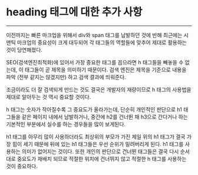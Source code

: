 # heading 태그에 대한 추가 사항

---

이전까지는 빠른 마크업을 위해서 div와 span 태그를 남발하던 것에 반해 최근에는 시맨틱 마크업의 중요성이 크게 대두되어 각 태그들의 역할들에 맞추어 제대로 활용하는 것이 당연해졌다.

SEO(검색엔진최적화)에 있어서 가장 중요한 태그를 꼽으라면 h 태그들을 빼놓을 수 없는데, 이 태그들이 곧 제목을 의미하기 때문이다. 검색 엔진은 제목을 기준으로 내용을 파악 (전부 같지는 않겠지만) 하고 검색 결과에 띄워준다.

조금이라도 더 잘 검색되게 만드는 것도 결국은 개발자의 재량이므로 h 태그의 사용법을 제대로 알아두는 것 역시 중요할 것이다.

h 태그는 숫자가 작아질수록 그 중요도가 올라가는데, 단순히 개인적인 판단으로 h1 태그들을 같은 페이지 내에서 남발하거나, 중간에 h2를 건너뛴 채 h3으로 간다거나 하는 기본적인 부분에서 실수를 하는 경우들을 많이 보게된다.

h1 태그를 아무리 많이 사용하더라도 최상위의 부모가 가진 제일 위의 h1 태그가 결국 가장 힘이 세기 때문에 뒤에 있는 h1 태그들은 우선 순위가 밀려버리게 된다. h1 태그를 사용하는 의미가 없어지는 것이다. 또한 개인의 판단으로 건너뛴 태그들은 결국 다시 순서대로 중요도가 재배치 되므로 적절한 위치에 건너뛰지 않고 적절한 h 태그를 사용하는 것이 중요하다.